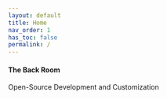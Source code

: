 ```yaml
---
layout: default
title: Home
nav_order: 1
has_toc: false
permalink: /
---
```


<h4>The Back Room</h4>
<p class="text-delta">Open-Source Development and Customization</p>
